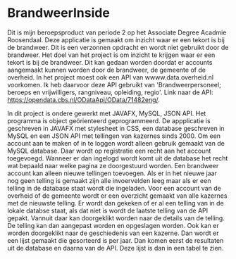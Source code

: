 # BrandweerInside
Dit is mijn beroepsproduct van periode 2 op het Associate Degree Acadmie Roosendaal. Deze applicatie is gemaakt om inzicht waar er een tekort is bij de brandweer.  Dit is een verzonnen opdracht en wordt niet gebruikt door de brandweer. Het doel van het project is om inzicht te krijgen waar er een tekort is bij de brandweer. Dit kan gedaan worden doordat er accounts aangemaakt kunnen worden door de brandweer, de gemeente of de overheid. 
In het project moest ook een API van wwww.data.overheid.nl voorkomen. Ik heb daarvoor deze API gebruikt van 'Brandweerpersoneel; beroeps en vrijwilligers, rangniveau, opleiding, regio'. Link naar de API: https://opendata.cbs.nl/ODataApi/OData/71482eng/.

In dit project is ondere gewerkt met JAVAFX, MySQL, JSON API. Het programma is object geörienteerd geprogrammeerd. 
De appplicatie is geschreven in JAVAFX met stylesheet in CSS, een database geschreven in MySQL en een JSON API met tellingen van kazernes sinds 2000. Om een account aan te maken of in te loggen wordt alleen gebruik gemaakt van de MySQL database. Daar wordt op registratie een recht aan het account toegevoegd. Wanneer er dan ingelogd wordt komt uit de database het recht wat bepaald naar welke pagina ze doorgestuurd worden. Een brandweer account kan alleen nieuwe tellingen toevoegen. Als er in het nieuwe jaar nog geen telling is gemaakt zijn alle invoervelden leeg maar als er een telling in de database staat wordt die ingeladen.
Voor een account van de overheid of de gemeente wordt er een overzicht gemaakt van alle kazernes met de nieuwste telling. Er wordt dan gekeken of er al een telling van in de lokale databse staat, als dat niet is wordt de laatste telling van de API gepakt. Vannuit daar kan doorgeklikt worden naar de details van de telling. De telling kan dan aangepast worden en opgeslagen worden. Ook kan er worden doorgeklikt naar de geschiedenis van een kazerne. Dan wordt er een lijst gemaakt die gesorteerd is per jaar. Dan komen eerst de resultaten uit de database en daarna van de API. Deze lijst is dan in een tabel te zien. 
